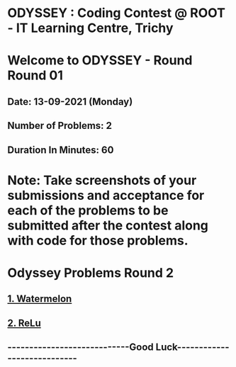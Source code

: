 # ODYSSEY : Coding Contest @ ROOT - IT Learning Centre, Trichy
# Welcome to ODYSSEY - Round Round 01
## Date: 13-09-2021 (Monday)
## Number of Problems:  2
## Duration In Minutes:  60

# Note: Take screenshots of your submissions and acceptance for each of the problems to be submitted after the contest along with code for those problems.

# Odyssey Problems Round  2

## [1. Watermelon](https://codeforces.com/contest/4/problem/A)

## [2. ReLu](https://atcoder.jp/contests/abc183/tasks/abc183_a)


## ----------------------------Good Luck----------------------------
